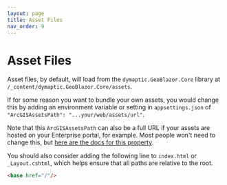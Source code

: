 ```yaml
---
layout: page
title: Asset Files
nav_order: 9
---
```


# Asset Files

Asset files, by default, will load from the `dymaptic.GeoBlazor.Core` library at `/_content/dymaptic.GeoBlazor.Core/assets`.

If for some reason you want to bundle your own assets, you would change this by adding an environment variable or setting
in `appsettings.json` of `"ArcGISAssetsPath": "...your/web/assets/url"`.

Note that this `ArcGISAssetsPath` can also be a full URL if your assets are hosted on your Enterprise portal, for example. 
Most people won't need to change this, but [here are the docs for this property](https://developers.arcgis.com/javascript/latest/es-modules/#working-with-assets).

You should also consider adding the following line to `index.html` or `_Layout.cshtml`, which helps ensure that all paths are relative to the root.

```html
<base href="/"/>
```